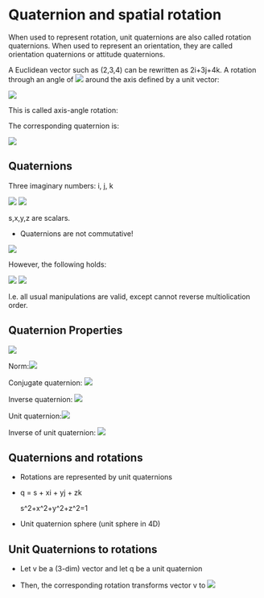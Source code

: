 # Quaternion and spatial rotation

When used to represent rotation, unit quaternions are also called rotation quaternions. When used to represent an orientation, they are called orientation quaternions or attitude quaternions.

A Euclidean vector such as (2,3,4) can be rewritten as 2i+3j+4k. A rotation through an angle of <img src="http://chart.googleapis.com/chart?cht=tx&chl=%5Ctheta" style="border:none;"> around the axis defined by a unit vector:

<img src="http://chart.googleapis.com/chart?cht=tx&chl=%5Cvec%7Bu%7D%3D%28u_x%2Cu_y%2Cu_z%29%3Du_xi+u_yj+u_zk" style="border:none;">

This is called axis-angle rotation:

The corresponding quaternion is:

<img src="http://chart.googleapis.com/chart?cht=tx&chl=q=cos(\theta/2)%2bsin(\theta/2)u_xi%2bsin(\theta/2)u_yj%2bsin(\theta/2)u_zk" style="border:none;">

## Quaternions

Three imaginary numbers: i, j, k

<img src="http://chart.googleapis.com/chart?cht=tx&chl=i^2=-1,j^2=-1,k^2=-1,ij=k,jk=i,ki=j,ji=-k,kj=-i,ik=-j" style="border:none;">

<img src="http://chart.googleapis.com/chart?cht=tx&chl=q=s%2bxi%2byj%2bzk" style="border:none;">

s,x,y,z are scalars.

* Quaternions are not commutative!

<img src="http://chart.googleapis.com/chart?cht=tx&chl=q_1q_2\neq%20q_2q_1" style="border:none;">

However, the following holds:

<img src="http://chart.googleapis.com/chart?cht=tx&chl=(q_1q_2)q_3=q_1(q_2q_3)" style="border:none;">

<img src="http://chart.googleapis.com/chart?cht=tx&chl=(q_1%2bq_2)q_3=q_1q_3%2bq_2q_3" style="border:none;">

l.e. all usual manipulations are valid, except cannot reverse multiolication order.

## Quaternion Properties

<img src="http://chart.googleapis.com/chart?cht=tx&chl=q=s%2bxi%2byj%2bzk" style="border:none;">

Norm:<img src="http://chart.googleapis.com/chart?cht=tx&chl=\left%20|%20q%20\right%20|^2=s^2%2bx^2%2by^2%2bz^2" style="border:none;">

Conjugate quaternion: <img src="http://chart.googleapis.com/chart?cht=tx&chl=\bar{q}=s-xi-yj-zk" style="border:none;">

Inverse quaternion: <img src="http://chart.googleapis.com/chart?cht=tx&chl=q^{-1}=\bar{q}/\left%20|%20q%20\right%20|%20^2" style="border:none;">

Unit quaternion:<img src="http://chart.googleapis.com/chart?cht=tx&chl=\left%20|%20q%20\right%20|%20=1" style="border:none;">

Inverse of unit quaternion: <img src="http://chart.googleapis.com/chart?cht=tx&chl=q^{-1}=\bar{q}" style="border:none;">

## Quaternions and rotations

* Rotations are represented by unit quaternions

* q = s + xi + yj + zk

  s^2+x^2+y^2+z^2=1

* Unit quaternion sphere (unit sphere in 4D)

## Unit Quaternions to rotations

* Let v be a (3-dim) vector and let q be a unit quaternion

* Then, the corresponding rotation transforms vector v to <img src="http://chart.googleapis.com/chart?cht=tx&chl=qvq^{-1}" style="border:none;">
